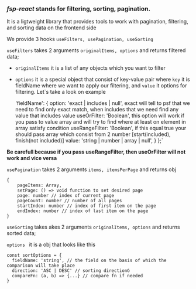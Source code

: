 ### _fsp-react_ **stands for filtering, sorting, pagination.**

It is a ligtweight library that provides tools to work with pagination,
filtering, and sorting data on the frontend side

We provide 3 hooks `useFilters, usePagination, useSorting`

`useFilters` takes 2 arguments `originalItems, options` and returns filtered data;

- `originalItems` it is a list of any objects which you want to filter
- `options` it is a special object that consist of key-value pair where `key` it is fieldName where we want to apply 
our filtering, and `value` it options for filtering. Let`s take a look on example
  

     'fieldName': {
        option: 'exact | includes | null', exact will tell to psf that we need to find only exact match, when includes that we need find any value that includes value
        useOrFilter: 'Boolean', this option will work if you pass to value  array and will try to find where at least on element in array satisfy condition
        useRangeFilter: 'Boolean', if this equal true your should pass array which consist from 2 number [start(included), finish(not included)]
        value: 'string | number | array | null',
    }
};`

**Be carefull because if you pass useRangeFilter, then useOrFilter will not work and vice versa**

`usePagination` takes 2 arguments `items, itemsPerPage` and returns obj
```
{
    pageItems: Array,
    setPage: () => void function to set desired page    
    page: number // index of current page
    pageCount: number // number of all pages
    startIndex: number // index of first item on the page
    endIndex: number // index of last item on the page
}
```

`useSorting` takes akes 2 arguments `originalItems, options` and returns sorted data;

`options ` it is a obj that looks like this 

```
const sortOptions = {
  fieldName: 'string', // the field on the basis of which the comparison will take place
  direction: 'ASC | DESC' // sorting directionб
  compareFn: (a, b) => {...} // compare fn if needed 
}
```
